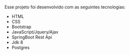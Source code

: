 Esse projeto foi desenvolvido com as seguintes tecnologias:

- HTML
- CSS
- Bootstrap
- JavaScript/Jquery/Ajax
- SpringBoot Rest Api
- Jdk 8
- Postgres

